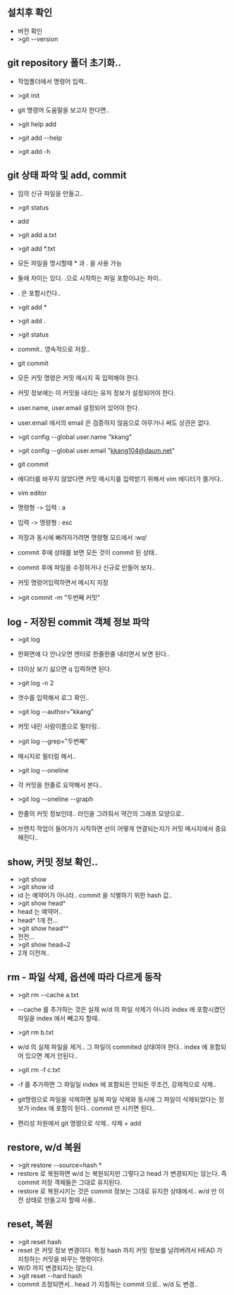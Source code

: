 ## 설치후 확인

* 버전 확인
* \>git --version

## git repository 폴더 초기화..
* 작업폴더에서 명령어 입력.. 
* \>git init

* git 명령어 도움말을 보고자 한다면.. 
* \>git help add
* \>git add --help
* \>git add -h

## git 상태 파악 및 add, commit
* 임의 신규 파일을 만들고.. 
* \>git status

* add
* \>git add a.txt
* \>git add *.txt
* 모든 파일을 명시할때 * 과 . 을 사용 가능
* 둘에 차이는 있다. .으로 시작하는 파일 포함이냐는 차이.. 
* . 은 포함시킨다..
* \>git add *
* \>git add .
* \>git status

* commit.. 영속적으로 저장.. 
* git commit
* 모든 커밋 명령은 커밋 메시지 꼭 입력해야 한다.
* 커밋 정보에는 이 커밋을 내리는 유저 정보가 설정되어야 한다. 
* user.name, user.email 설정되어 있어야 한다.
* user.email 에서의 email 은 검증하지 않음으로 아무거나 써도 상관은 없다.
* \>git config --global user.name "kkang"
* \>git config --global user.email "kkang104@daum.net"
* git commit
* 에디터를 바꾸지 않았다면 커밋 메시지를 입력받기 위해서 vim 에디터가 뜰거다..
* vim editor
* 명령형 -> 입력 : a
* 입력 -> 명령형 : esc
* 저장과 동시에 빠려자가려면 명령형 모드에서 :wq!

* commit 후에 상태를 보면 모든 것이 commit 된 상태.. 


* commit 후에 파일을 수정하거나 신규로 만들어 보자..


* 커밋 명령어입력하면서 메시지 지정
* \>git commit -m "두번째 커밋"


## log - 저장된 commit 객체 정보 파악
* \>git log
* 한화면에 다 안나오면 엔터로 한줄한줄 내리면서 보면 된다..
* 더이상 보기 싫으면 q 입력하면 된다.

* \>git log -n 2
* 갯수를 입력해서 로그 확인.. 

* \>git log --author="kkang"
* 커밋 내린 사람이름으로 필터링.. 

* \>git log --grep="두번째"
* 메시지로 필터링 해서.. 

* \>git log --oneline
* 각 커밋을 한줄로 요약해서 본다..

* \>git log --oneline --graph
* 한줄의 커밋 정보인데.. 라인을 그려줘서 약간의 그래프 모양으로..
* 브랜치 작업이 들어가기 시작하면 선이 어떻게 연결되는지가 커밋 메시지에서 중요해진다..

## show, 커밋 정보 확인.. 
* \>git show
* \>git show id
* id 는 예약어가 아니라.. commit 을 식별하기 위한 hash 값.. 
* \>git show head^
* head 는 예약어.. 
* head^ 1개 전... 
* \>git show head^^
* 전전...
* \>git show head~2
* 2개 이전꺼.. 


## rm - 파일 삭제, 옵션에 따라 다르게 동작
* \>git rm --cache a.txt
* --cache 를 추가하는 것은 실제 w/d 의 파일 삭제가 아니라 index 에 포함시켰던 파일을 index 에서 빼고자 할때..
* \>git rm b.txt 
* w/d 의 실제 파일을 제거.. 그 파일이 commited 상태여야 한다.. index 에 포함되어 있으면 제거 안된다.. 

* \>git rm -f c.txt
* -f 를 추가하면 그 파일일 index 에 포함되든 안되든 무조건, 강제적으로 삭제.. 
* git명령으로 파일을 삭제하면 실제 파일 삭제와 동시에 그 파일이 삭제되었다는 정보가 index 에 포함이 된다.. commit 만 시키면 된다..
* 편리성 차원에서 git 명령으로 삭제.. 삭제 + add

## restore, w/d 복원
* \>git restore --source=hash *
* restore 로 복원하면 w/d 는 복원되지만 그렇다고 head 가 변경되지는 않는다. 즉 commit 저장 객체들은 그대로 유지된다.
* restore 로 복원시키는 것은 commit 정보는 그대로 유지한 상태에서.. w/d 만 이전 상태로 만들고자 할때 사용..

## reset, 복원
* \>git reset hash
* reset 은 커밋 정보 변경이다. 특정 hash 까지 커밋 정보를 날려버려서 HEAD 가 지칭하는 커밋을 바꾸는 명령이다.
* W/D 까지 변경되지는 않는다. 
* \>git reset --hard hash
* commit 조정되면서.. head 가 지칭하는 commit 으로.. w/d 도 변경.. 
